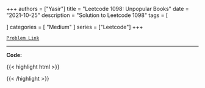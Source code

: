 
+++
authors = ["Yasir"]
title = "Leetcode 1098: Unpopular Books"
date = "2021-10-25"
description = "Solution to Leetcode 1098"
tags = [
    
]
categories = [
    "Medium"
]
series = ["Leetcode"]
+++



[`Problem Link`](https://leetcode.com/problems/unpopular-books/description/)

---

**Code:**

{{< highlight html >}}

{{< /highlight >}}

